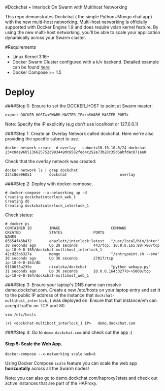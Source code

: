 #Dockchat + Interlock On Swarm with Multihost Networking

This repo demonstrates Dockchat ( the simple Python+Mongo chat app) with the new multi-host networking. 
Multi-host networking is officially supported with Docker Engine 1.9 and does require vxlan kernel feature.
By using the new multi-host networking, you'll be able to scale your application dynamically across your Swarm cluster.




#Requirements
- Linux Kernel 3.16+
- Docker Swarm Cluster configured with a k/v backend. Detailed example can be found [here](https://github.com/docker/swarm/blob/master/docs/discovery.md#using-consul) 
- Docker Compose >= 1.5



# Deploy

####Step 0: Ensure to set the DOCKER_HOST to point at Swarm master:

`export DOCKER_HOST=<SWARM_MASTER_IP>:<SWARM_MASTER_PORT>`

Note: Specify the IP explicitly (e.g don't use localhost or 127.0.0.1)

####Step 1: Create an Overlay Network called dockchat. Here we're also providing the specific subnet to use.

```
docker network create -d overlay --subnet=10.10.10.0/24 dockchat
234c8de9605136625752c983449dc6582fed4c292e73b28c35d6abfdac871ae0
```

Check that the overlay network was created:

```
docker network ls | grep dockchat
234c8de96051        dockchat                        overlay
```

####Step 2: Deploy with docker-compose.

```
# docker-compose --x-networking up -d
Creating dockchatinterlock_web_1
Creating db
Creating dockchatinterlock_interlock_1
```

Check status:

```
# docker ps
CONTAINER ID        IMAGE                       COMMAND                  CREATED             STATUS              PORTS                            NAMES
85654f46b432        ehazlett/interlock:latest   "/usr/local/bin/inter"   30 seconds ago      Up 29 seconds       443/tcp, 10.0.0.165:80->80/tcp   ip-10-0-0-165/dockchat-multihost_interlock_1
42cd23b6327a        mongo                       "/entrypoint.sh --sma"   30 seconds ago      Up 30 seconds       27017/tcp                        ip-10-0-0-163/db
91106f5a239e        nicolaka/dockchat           "python webapp.py"       31 seconds ago      Up 30 seconds       10.0.0.164:32770->5000/tcp       ip-10-0-0-164/dockchat-multihost_web_1
```


####Step 3: Ensure your laptop's DNS name can resolve demo.dockchat.com.
Create a new /etc/hosts  on your laptop entry and set it to the public IP address of the instance that `dockchat-multihost_interlock_1` was deployed on. Ensure that that instance/vm can accept traffic on TCP port 80. 

```
vim /etc/hosts

(+) <dockchat-multihost_interlock_1 IP>   demo.dockchat.com
```

####Step 4: Go to `demo.dockchat.com` and check out the app :)



#### Step 5: Scale the Web App.

```
docker-compose --x-networking scale web=8
```

Using Docker Compose `scale` feature you can scale the web app **horizontally** across all the Swarm nodes!

Note: you can also go to demo.dockchat.com/haproxy?stats and check out active instances that are part of the HAProxy.

